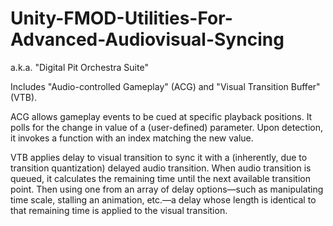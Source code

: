 # Unity-FMOD-Utilities-For-Advanced-Audiovisual-Syncing
a.k.a. "Digital Pit Orchestra Suite"

Includes "Audio-controlled Gameplay" (ACG) and "Visual Transition Buffer" (VTB).

ACG allows gameplay events to be cued at specific playback positions. 
It polls for the change in value of a (user-defined) parameter. Upon detection, it invokes a function with an index matching the new value.

VTB applies delay to visual transition to sync it with a (inherently, due to transition quantization) delayed audio transition.
When audio transition is queued, it calculates the remaining time until the next available transition point. 
Then using one from an array of delay options—such as manipulating time scale, stalling an animation, etc.—a delay whose length is identical to that remaining time is applied to the visual transition.
